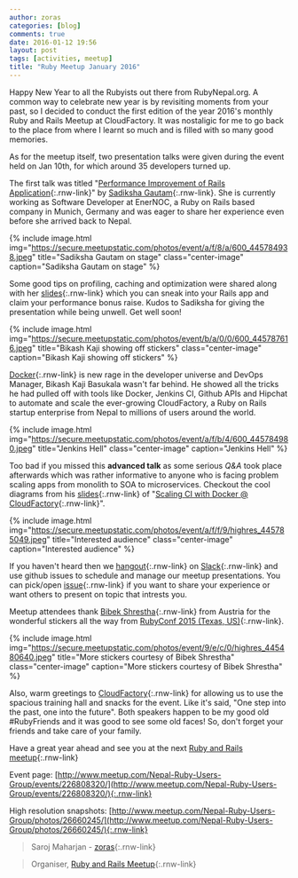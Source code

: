 ```yaml
---
author: zoras
categories: [blog]
comments: true
date: 2016-01-12 19:56
layout: post
tags: [activities, meetup]
title: "Ruby Meetup January 2016"
---
```


Happy New Year to all the Rubyists out there from RubyNepal.org. A common way to celebrate new year is by revisiting moments from your past, so I decided to conduct the first edition of the year 2016's monthly Ruby and Rails Meetup at CloudFactory. It was nostaligic for me to go back to the place from where I learnt so much and is filled with so many good memories.

As for the meetup itself, two presentation talks were given during the event held on Jan 10th, for which around 35 developers turned up.

The first talk was titled "[Performance Improvement of Rails Application](https://github.com/RubyNepal/rorh/issues/9){:.rnw-link}" by [Sadiksha Gautam](https://twitter.com/sadikshagautam){:.rnw-link}. She is currently working as Software Developer at EnerNOC, a Ruby on Rails based company in Munich, Germany and was eager to share her experience even before she arrived back to Nepal.

{% include image.html
    img="https://secure.meetupstatic.com/photos/event/a/f/8/a/600_445784938.jpeg"
    title="Sadiksha Gautam on stage"
    class="center-image"
    caption="Sadiksha Gautam on stage"
%}

Some good tips on profiling, caching and optimization were shared along with her [slides](http://files.meetup.com/18762323/Performance_Improvement_Sadiksha_Gautam-Ruby_Nepal_Meetup-Jan_10.pdf){:.rnw-link} which you can sneak into your Rails app and claim your performance bonus raise. Kudos to Sadiksha for giving the presentation while being unwell. Get well soon!

{% include image.html
    img="https://secure.meetupstatic.com/photos/event/b/a/0/0/600_445787616.jpeg"
    title="Bikash Kaji showing off stickers"
    class="center-image"
    caption="Bikash Kaji showing off stickers"
%}

[Docker](https://www.docker.com/){:.rnw-link} is new rage in the developer universe and DevOps Manager, Bikash Kaji Basukala wasn't far behind. He showed all the tricks he had pulled off with tools like Docker, Jenkins CI, Github APIs and Hipchat to automate and scale the ever-growing CloudFactory, a Ruby on Rails startup enterprise from Nepal to millions of users around the world.

{% include image.html
    img="https://secure.meetupstatic.com/photos/event/a/f/b/4/600_445784980.jpeg"
    title="Jenkins Hell"
    class="center-image"
    caption="Jenkins Hell"
%}

Too bad if you missed this **advanced talk** as some serious *Q&A* took place afterwards which was rather informative to anyone who is facing problem scaling apps from monolith to SOA to microservices. Checkout the cool diagrams from his [slides](https://bit.ly/scaling_ci_with_dockers){:.rnw-link} of "[Scaling CI with Docker @ CloudFactory](https://github.com/RubyNepal/rorh/issues/12){:.rnw-link}".

{% include image.html
    img="https://secure.meetupstatic.com/photos/event/a/f/f/9/highres_445785049.jpeg"
    title="Interested audience"
    class="center-image"
    caption="Interested audience"
%}

If you haven't heard then we [hangout](https://rubynepal-slack.herokuapp.com/){:.rnw-link} on [Slack](https://rubynepal.slack.com/){:.rnw-link} and use github issues to schedule and manage our meetup presentations. You can pick/open [issue](https://github.com/RubyNepal/rorh/issues){:.rnw-link} if you want to share your experience or want others to present on topic that intrests you.

Meetup attendees thank [Bibek Shrestha](https://twitter.com/bibstha){:.rnw-link} from Austria for the wonderful stickers all the way from [RubyConf 2015 (Texas, US)](http://confreaks.tv/events/rubyconf2015){:.rnw-link}.

{% include image.html
    img="https://secure.meetupstatic.com/photos/event/9/e/c/0/highres_445480640.jpeg"
    title="More stickers courtesy of Bibek Shrestha"
    class="center-image"
    caption="More stickers courtesy of Bibek Shrestha"
%}

Also, warm greetings to [CloudFactory](http://www.cloudfactory.com/home){:.rnw-link} for allowing us to use the spacious training hall and snacks for the event. Like it's said, "One step into the past, one into the future". Both speakers happen to be my good old #RubyFriends and it was good to see some old faces! So, don't forget your friends and take care of your family.

Have a great year ahead and see you at the next [Ruby and Rails meetup](http://www.meetup.com/Nepal-Ruby-Users-Group/){:.rnw-link}

Event page: [http://www.meetup.com/Nepal-Ruby-Users-Group/events/226808320/](http://www.meetup.com/Nepal-Ruby-Users-Group/events/226808320/){:.rnw-link}

High resolution snapshots: [http://www.meetup.com/Nepal-Ruby-Users-Group/photos/26660245/](http://www.meetup.com/Nepal-Ruby-Users-Group/photos/26660245/){:.rnw-link}

> Saroj Maharjan - [zoras](https://twitter.com/zoraslapen){:.rnw-link}

> Organiser, [Ruby and Rails Meetup](http://www.meetup.com/Nepal-Ruby-Users-Group/){:.rnw-link}
